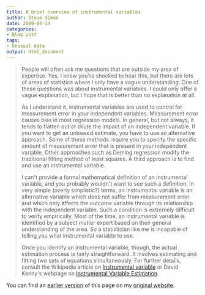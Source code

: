 ```yaml
---
title: A brief overview of instrumental variables
author: Steve Simon
date: 2008-04-14
categories:
- Blog post
tags:
- Unusual data
output: html_document
---
```

> People will often ask me questions that are outside my area of
> expertise. Yes, I know you\'re shocked to hear this, but there are
> lots of areas of statistics where I only have a vague understanding.
> One of these questions was about instrumental variables. I could only
> offer a vague explanation, but I hope that is better than no
> explanation at all.
>
> As I understand it, instrumental variables are used to control for
> measurement error in your independent variables. Measurement error
> causes bias in most regression models. In general, but not always, it
> tends to flatten out or dilute the impact of an independent variable.
> If you want to get an unbiased estimate, you have to use an
> alternative approach. Some of these methods require you to specify the
> specific amount of measurement error that is present in your
> independent variable. Other approaches such as Deming regression
> modify the traditional fitting method of least squares. A third
> approach is to find and use an instrumental variable.
>
> I can\'t provide a formal mathematical definition of an instrumental
> variable, and you probably wouldn\'t want to see such a definition. In
> very simple (overly simplistic?) terms, an instrumental variable is an
> alternative variable which does not suffer from measurement error and
> which only affects the outcome variable through its relationship with
> the independent variable. Such a condition is extremely difficult to
> verify empirically. Most of the time, an instrumental variable is
> identified by a subject matter expert based on their general
> understanding of the area. So a statistician like me is incapable of
> telling you what instrumental variable to use.
>
> Once you identify an instrumental variable, though, the actual
> estimation process is fairly straightforward. It involves estimating
> and fitting two sets of equations simultaneously. For further details,
> consult the Wikipedia article on [Instrumental
> variable](../category/InterestingWebsites.html#insvar) or David
> Kenny\'s webpage on [Instrumental Variable
> Estimation](../category/InterestingWebsites.html#invaes).

You can find an [earlier version](http://www.pmean.com/08/InstrumentalVariables.html) of this page on my [original website](http://www.pmean.com/original_site.html).
